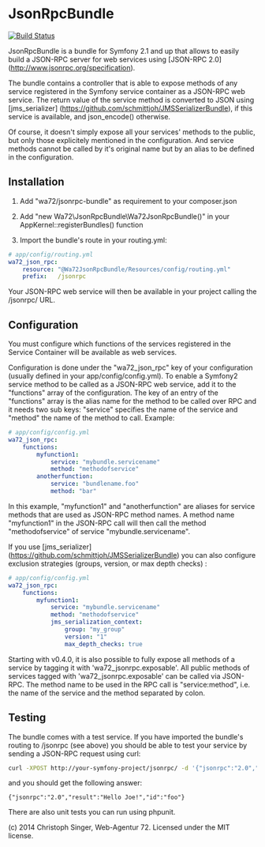 JsonRpcBundle
=============

[![Build Status](https://secure.travis-ci.org/wasinger/jsonrpc-bundle.png?branch=master)](http://travis-ci.org/wasinger/jsonrpc-bundle)

JsonRpcBundle is a bundle for Symfony 2.1 and up that allows to easily build a JSON-RPC server for web services using [JSON-RPC 2.0] (http://www.jsonrpc.org/specification).

The bundle contains a controller that is able to expose methods of any service registered in the Symfony service container as a JSON-RPC web service. The return value of the service method is converted to JSON using [jms_serializer] (https://github.com/schmittjoh/JMSSerializerBundle), if this service is available, and json_encode() otherwise.

Of course, it doesn't simply expose all your services' methods to the public, but only those explicitely mentioned in the configuration. And service methods cannot be called by it's original name but by an alias to be defined in the configuration.


Installation
------------

1. Add "wa72/jsonrpc-bundle" as requirement to your composer.json

2. Add "new Wa72\JsonRpcBundle\Wa72JsonRpcBundle()" in your AppKernel::registerBundles() function

3. Import the bundle's route in your routing.yml:

```yaml
# app/config/routing.yml
wa72_json_rpc:
    resource: "@Wa72JsonRpcBundle/Resources/config/routing.yml"
    prefix:   /jsonrpc
```

Your JSON-RPC web service will then be available in your project calling the /jsonrpc/ URL.

Configuration
-------------

You must configure which functions of the services registered in the Service Container will be available as web services.

Configuration is done under the "wa72_json_rpc" key of your configuration (usually defined in your app/config/config.yml).
To enable a Symfony2 service method to be called as a JSON-RPC web service, add it to the "functions" array of the configuration.
The key of an entry of the "functions" array is the alias name for the method to be called over RPC and it needs two sub keys:
"service" specifies the name of the service and "method" the name of the method to call. Example:

```yaml
# app/config/config.yml
wa72_json_rpc:
    functions:
        myfunction1:
            service: "mybundle.servicename"
            method: "methodofservice"
        anotherfunction:
            service: "bundlename.foo"
            method: "bar"
```

In this example, "myfunction1" and "anotherfunction" are aliases for service methods that are used as JSON-RPC method names.
A method name "myfunction1" in the JSON-RPC call will then call the method "methodofservice" of service "mybundle.servicename".

If you use [jms_serializer] (https://github.com/schmittjoh/JMSSerializerBundle) you can also configure exclusion strategies (groups, version, or max depth checks) :

```yaml
# app/config/config.yml
wa72_json_rpc:
    functions:
        myfunction1:
            service: "mybundle.servicename"
            method: "methodofservice"
            jms_serialization_context:
                group: "my_group"
                version: "1"
                max_depth_checks: true
```

Starting with v0.4.0, it is also possible to fully expose all methods of a service by tagging it with 'wa72_jsonrpc.exposable'.
All public methods of services tagged with 'wa72_jsonrpc.exposable' can be called via JSON-RPC. The method name
to be used in the RPC call is "service:method", i.e. the name of the service and the method separated by colon.

Testing
-------

The bundle comes with a test service. If you have imported the bundle's routing to /jsonrpc (see above) you should be
able to test your service by sending a JSON-RPC request using curl:

```bash
curl -XPOST http://your-symfony-project/jsonrpc/ -d '{"jsonrpc":"2.0","method":"wa72_jsonrpc.testservice:hello","id":"foo","params":{"name":"Joe"}}'
```

and you should get the following answer:

```
{"jsonrpc":"2.0","result":"Hello Joe!","id":"foo"}
```

There are also unit tests you can run using phpunit.


(c) 2014 Christoph Singer, Web-Agentur 72. Licensed under the MIT license.
